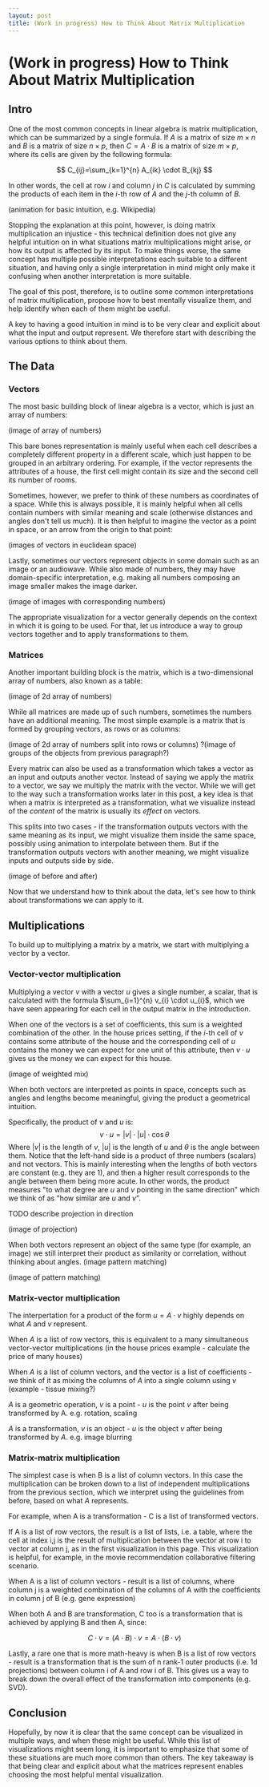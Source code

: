 ```yaml
---
layout: post
title: (Work in progress) How to Think About Matrix Multiplication
---
```


# (Work in progress) How to Think About Matrix Multiplication

## Intro

One of the most common concepts in linear algebra is matrix multiplication, which can be summarized by a single formula. If $A$ is a matrix of size $m \times n$ and $B$ is a matrix of size $n \times p$, then $C = A \cdot B$ is a matrix of size $m \times p$, where its cells are given by the following formula:

$$ C_{ij}=\sum_{k=1}^{n} A_{ik} \cdot B_{kj} $$

In other words, the cell at row $i$ and column $j$ in $C$ is calculated by summing the products of each item in the $i$-th row of $A$ and the $j$-th column of $B$.

(animation for basic intuition, e.g. Wikipedia)

Stopping the explanation at this point, however, is doing matrix multiplication an injustice - this technical definition does not give any helpful intuition on in what situations matrix multiplications might arise, or how its output is affected by its input. To make things worse, the same concept has multiple possible interpretations each suitable to a different situation, and having only a single interpretation in mind might only make it confusing when another interpretation is more suitable.

The goal of this post, therefore, is to outline some common interpretations of matrix multiplication, propose how to best mentally visualize them, and help identify when each of them might be useful.

A key to having a good intuition in mind is to be very clear and explicit about what the input and output represent. We therefore start with describing the various options to think about them.

## The Data

### Vectors

The most basic building block of linear algebra is a vector, which is just an array of numbers:

(image of array of numbers)

This bare bones representation is mainly useful when each cell describes a completely different property in a different scale, which just happen to be grouped in an arbitrary ordering. For example, if the vector represents the attributes of a house, the first cell might contain its size and the second cell its number of rooms.

Sometimes, however, we prefer to think of these numbers as coordinates of a space. While this is always possible, it is mainly helpful when all cells contain numbers with similar meaning and scale (otherwise distances and angles don't tell us much). It is then helpful to imagine the vector as a point in space, or an arrow from the origin to that point:

(images of vectors in euclidean space)

Lastly, sometimes our vectors represent objects in some domain such as an image or an audiowave. While also made of numbers, they may have domain-specific interpretation, e.g. making all numbers composing an image smaller makes the image darker.

(image of images with corresponding numbers)

The appropriate visualization for a vector generally depends on the context in which it is going to be used. For that, let us introduce a way to group vectors together and to apply transformations to them.

### Matrices

Another important building block is the matrix, which is a two-dimensional array of numbers, also known as a table:

(image of 2d array of numbers)

While all matrices are made up of such numbers, sometimes the numbers have an additional meaning. The most simple example is a matrix that is formed by grouping vectors, as rows or as columns:

(image of 2d array of numbers split into rows or columns)
?(image of groups of the objects from previous paragraph?)

Every matrix can also be used as a transformation which takes a vector as an input and outputs another vector. Instead of saying we apply the matrix to a vector, we say we multiply the matrix with the vector. While we will get to the way such a transformation works later in this post, a key idea is that when a matrix is interpreted as a transformation, what we visualize instead of the *content* of the matrix is usually its *effect* on vectors.

This splits into two cases - if the transformation outputs vectors with the same meaning as its input, we might visualize them inside the same space, possibly using animation to interpolate between them. But if the transformation outputs vectors with another meaning, we might visualize inputs and outputs side by side. 

(image of before and after)

Now that we understand how to think about the data, let's see how to think about transformations we can apply to it. 

## Multiplications

To build up to multiplying a matrix by a matrix, we start with multiplying a vector by a vector.

### Vector-vector multiplication

Multiplying a vector $v$ with a vector $u$ gives a single number, a scalar, that is calculated with the formula $\sum_{i=1}^{n} v_{i} \cdot u_{i}$, which we have seen appearing for each cell in the output matrix in the introduction. 

When one of the vectors is a set of coefficients, this sum is a weighted combination of the other. In the house prices setting, if the $i$-th cell of $v$ contains some attribute of the house and the corresponding cell of $u$ contains the money we can expect for one unit of this attribute, then $v \cdot u$ gives us the money we can expect for this house.

(image of weighted mix)

When both vectors are interpreted as points in space, concepts such as angles and lengths become meaningful, giving the product a geometrical intuition. 

Specifically, the product of $v$ and $u$ is: 
$$ v \cdot u = |v| \cdot |u| \cdot \cos \theta $$
Where $|v|$ is the length of $v$, $|u|$ is the length of $u$ and $\theta$ is the angle between them. Notice that the left-hand side is a product of three numbers (scalars) and not vectors. This is mainly interesting when the lengths of both vectors are constant (e.g. they are 1), and then a higher result corresponds to the angle between them being more acute. In other words, the product measures "to what degree are $u$ and $v$ pointing in the same direction" which we think of as "how similar are $u$ and $v$".

TODO describe projection in direction

(image of projection)

When both vectors represent an object of the same type (for example, an image) we still interpret their product as similarity or correlation, without thinking about angles. (image pattern matching)

(image of pattern matching)

### Matrix-vector multiplication

The interpertation for a product of the form $u = A \cdot v$ highly depends on what $A$ and $v$ represent.

When $A$ is a list of row vectors, this is equivalent to a many simultaneous vector-vector multiplications (in the house prices example - calculate the price of many houses)

When $A$ is a list of column vectors, and the vector is a list of coefficients - we think of it as mixing the columns of $A$ into a single column using $v$  (example - tissue mixing?)

$A$ is a geometric operation, $v$ is a point - $u$ is the point $v$ after being transformed by A. e.g. rotation, scaling

$A$ is a transformation, $v$ is an object - $u$ is the object $v$ after being transformed by $A$. e.g. image blurring

### Matrix-matrix multiplication

The simplest case is when B is a list of column vectors. In this case the multiplication can be broken down to a list of independent multiplications from the previous section, which we interpret using the guidelines from before, based on what $A$ represents.

For example, when A is a transformation - C is a list of transformed vectors.

If A is a list of row vectors, the result is a list of lists, i.e. a table, where the cell at index i,j is the result of multiplication between the vector at row i to vector at column j, as in the first visualization in this page. This visualization is helpful, for example, in the movie recommendation collaborative filtering scenario. 

When A is a list of column vectors - result is a list of columns, where column j is a weighted combination of the columns of A with the coefficients in column j of B (e.g. gene expression)

When both A and B are transformation, C too is a transformation that is achieved by applying B and then A, since:

$$C \cdot v = (A \cdot B) \cdot v = A \cdot (B \cdot v)$$

Lastly, a rare one that is more math-heavy is when B is a list of row vectors - result is a transformation that is the sum of n rank-1 outer products (i.e. 1d projections) between column i of A and row i of B. This gives us a way to break down the overall effect of the transformation into components (e.g. SVD).

## Conclusion

Hopefully, by now it is clear that the same concept can be visualized in multiple ways, and when these might be useful. While this list of visualizations might seem long, it is important to emphasize that some of these situations are much more common than others. The key takeaway is that being clear and explicit about what the matrices represent enables choosing the most helpful mental visualization.
